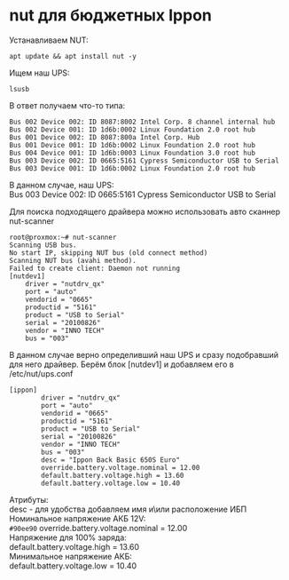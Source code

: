 # nut для бюджетных Ippon
Устанавливаем NUT:
```
apt update && apt install nut -y
```
Ищем наш UPS:
```
lsusb
```
В ответ получаем что-то типа:
```
Bus 002 Device 002: ID 8087:8002 Intel Corp. 8 channel internal hub
Bus 002 Device 001: ID 1d6b:0002 Linux Foundation 2.0 root hub
Bus 001 Device 002: ID 8087:800a Intel Corp. Hub
Bus 001 Device 001: ID 1d6b:0002 Linux Foundation 2.0 root hub
Bus 004 Device 001: ID 1d6b:0003 Linux Foundation 3.0 root hub
Bus 003 Device 002: ID 0665:5161 Cypress Semiconductor USB to Serial
Bus 003 Device 001: ID 1d6b:0002 Linux Foundation 2.0 root hub
```
В данном случае, наш UPS: </br>
Bus 003 Device 002: ID 0665:5161 Cypress Semiconductor USB to Serial </br>

Для поиска подходящего драйвера можно использовать авто сканнер nut-scanner
```
root@proxmox:~# nut-scanner 
Scanning USB bus.
No start IP, skipping NUT bus (old connect method)
Scanning NUT bus (avahi method).
Failed to create client: Daemon not running
[nutdev1]
	driver = "nutdrv_qx"
	port = "auto"
	vendorid = "0665"
	productid = "5161"
	product = "USB to Serial"
	serial = "20100826"
	vendor = "INNO TECH"
	bus = "003"
```
В данном случае верно определивший наш UPS и сразу подобравший для него драйвер. Берём блок [nutdev1] и добавляем его в /etc/nut/ups.conf
```
[ippon]
        driver = "nutdrv_qx"
        port = "auto"
        vendorid = "0665"
        productid = "5161"
        product = "USB to Serial"
        serial = "20100826"
        vendor = "INNO TECH"
        bus = "003"
        desc = "Ippon Back Basic 650S Euro"
        override.battery.voltage.nominal = 12.00
        default.battery.voltage.high = 13.60
        default.battery.voltage.low = 10.40
```
Атрибуты: </br>
desc - для удобства добавляем имя и\или расположение ИБП </br>
Номинальное напряжение АКБ 12V: </br>
`#90ee90` override.battery.voltage.nominal = 12.00 </br>
Напряжение для 100% заряда: </br>
        default.battery.voltage.high = 13.60 </br>
Минимальное напряжение АКБ: </br>
        default.battery.voltage.low = 10.40 </br>
